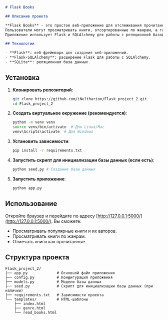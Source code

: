 ```markdown
# Flask Books

## Описание проекта

**Flask Books** - это простое веб-приложение для отслеживания прочитанных книг. 
Пользователи могут просматривать книги, отсортированные по жанрам, а также отмечать книги как прочитанные. 
Приложение использует Flask и SQLAlchemy для работы с реляционной базой данных.

## Технологии

- **Flask**: веб-фреймворк для создания веб-приложений.
- **Flask-SQLAlchemy**: расширение Flask для работы с SQLAlchemy.
- **SQLite**: реляционная база данных.
```
## Установка

1. **Клонировать репозиторий**:

   ```bash
   git clone https://github.com/iNeltharion/Flask_project_2.git
   cd Flask_project_2
   ```

2. **Создать виртуальное окружение (рекомендуется)**:

   ```bash
   python -m venv venv
   source venv/bin/activate  # Для Linux/Mac
   venv\Scripts\activate  # Для Windows
   ```

3. **Установить зависимости**:

   ```bash
   pip install -r requirements.txt
   ```

4. **Запустить скрипт для инициализации базы данных (если есть)**:

   ```bash
   python seed.py # Создание базы данных
   ```

5. **Запустить приложение**:

   ```bash
   python app.py
   ```

## Использование

Откройте браузер и перейдите по адресу [http://127.0.0.1:5000/](http://127.0.0.1:5000/). Вы сможете:

- Просматривать популярные книги и их авторов.
- Просматривать книги по жанрам.
- Отмечать книги как прочитанные.

## Структура проекта

```
Flask_project_2/
├── app.py             # Основной файл приложения
├── config.py          # Конфигурация приложения
├── models.py          # Модели базы данных
├── seed.py            # Скрипт для инициализации базы данных (при наличии)
├── requirements.txt   # Зависимости проекта
└── templates/         # HTML-шаблоны
    ├── index.html
    ├── genre.html
    └── read_books.html
```